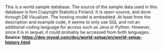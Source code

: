This is a world sample database. The source of the sample data used in this database is fom Copyright Statistics Finland. It is open-source, and done through DB Visualizer. The hosting model is embedded. At least from the description and example code, it seems to only use SQL and not an additional coding language for access such as Java or Python. However, since it is in sequel, it could probably be accessed from both languages.
**Source: https://dev.mysql.com/doc/world-setup/en/world-setup-history.html**